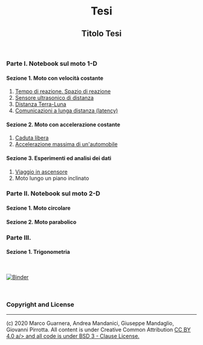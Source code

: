 <div align="center">

# Tesi

</div>

<div align="center">

## Titolo Tesi

</div>

&nbsp;

### Parte I. Notebook sul moto 1-D

#### Sezione 1. Moto con velocità costante
1. [Tempo di reazione. Spazio di reazione](/notebook/SpazioReazione.ipynb)
2. [Sensore ultrasonico di distanza](/notebook/SensoreDistanza.ipynb)
3. [Distanza Terra-Luna](/notebook/DistanzaTerraLunaVer2.ipynb)
4. [Comunicazioni a lunga distanza (latency)](ComunicazioniLungaDistanza.ipynb)
#### Sezione 2. Moto con accelerazione costante
1. [Caduta libera](/notebook/CadutaDeiGravi.ipynb)
2. [Accelerazione massima di un'automobile](/notebook/AccelerazioneAutomobile.ipynb)
#### Sezione 3. Esperimenti ed analisi dei dati
1. [Viaggio in ascensore](/notebook/ViaggioInAscensoreVer001.ipynb)
2. Moto lungo un piano inclinato

### Parte II. Notebook sul moto 2-D

#### Sezione 1. Moto circolare
#### Sezione 2. Moto parabolico

### Parte III.

#### Sezione 1. Trigonometria

&nbsp;

[![Binder](https://mybinder.org/badge_logo.svg)](https://mybinder.org/v2/gh/POSS-UniMe/simple-physics-with-Python/master)

&nbsp;

### Copyright and License
-------------------------
(c) 2020 Marco Guarnera, Andrea Mandanici, Giuseppe Mandaglio, Giovanni Pirrotta. All content is under Creative Common Attribution
<a rel="license" href="https://creativecommons.org/licenses/by/4.0"> CC BY 4.0 a/> and all code is under [BSD 3 - Clause License.](https://opensource.org/licenses/BSD-3-Clause)
